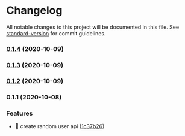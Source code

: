 # Changelog

All notable changes to this project will be documented in this file. See [standard-version](https://github.com/conventional-changelog/standard-version) for commit guidelines.

### [0.1.4](https://github.com/yeukfei02/random-user-api-serverless/compare/v0.1.3...v0.1.4) (2020-10-09)

### [0.1.3](https://github.com/yeukfei02/random-user-api-serverless/compare/v0.1.2...v0.1.3) (2020-10-09)

### [0.1.2](https://github.com/yeukfei02/random-user-api-serverless/compare/v0.1.1...v0.1.2) (2020-10-09)

### 0.1.1 (2020-10-08)


### Features

* 🎸 create random user api ([1c37b26](https://github.com/yeukfei02/random-user-api-serverless/commit/1c37b2631ce4bfbd63a9522af3eae17d301924bc))
